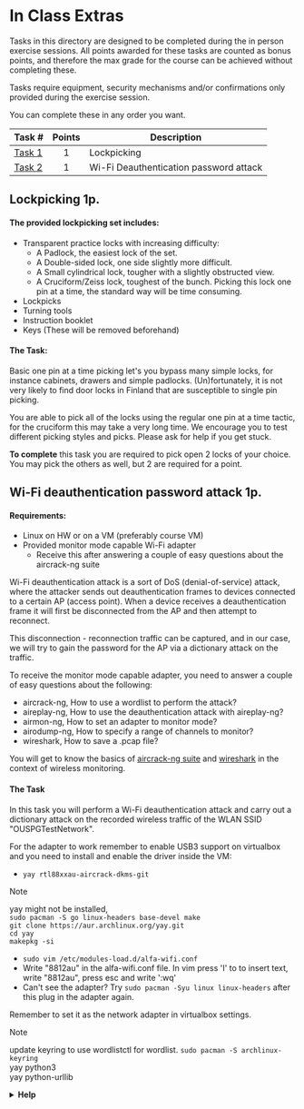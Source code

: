 # **In Class Extras**

Tasks in this directory are designed to be completed during the in person exercise sessions. All points awarded for these tasks are counted as bonus points, and therefore the max grade for the course can be achieved without completing these.

Tasks require equipment, security mechanisms and/or confirmations only provided during the exercise session.

You can complete these in any order you want.

Task #|Points|Description|
-----|:---:|-----------|
[Task 1](#lockpicking-1p) | 1 | Lockpicking
[Task 2](#wi-fi-deauthentication-password-attack-1p) | 1 | Wi-Fi Deauthentication password attack

## Lockpicking 1p.

#### The provided lockpicking set includes:

* Transparent practice locks with increasing difficulty:
    - A Padlock, the easiest lock of the set.
    - A Double-sided lock, one side slightly more difficult.
    - A Small cylindrical lock, tougher with a slightly obstructed view.
    - A Cruciform/Zeiss lock, toughest of the bunch. Picking this lock one pin at a time, the standard way will be time consuming.
* Lockpicks
* Turning tools
* Instruction booklet
* Keys (These will be removed beforehand)

#### The Task:

Basic one pin at a time picking let's you bypass many simple locks, for instance cabinets, drawers and simple padlocks. (Un)fortunately, it is not very likely to find door locks in Finland that are susceptible to single pin picking.

You are able to pick all of the locks using the regular one pin at a time tactic, for the cruciform this may take a very long time. We encourage you to test different picking styles and picks. Please ask for help if you get stuck.

**To complete** this task you are required to pick open 2 locks of your choice. You may pick the others as well, but 2 are required for a point.

## Wi-Fi deauthentication password attack 1p.

#### Requirements:

* Linux on HW or on a VM (preferably course VM)
* Provided monitor mode capable Wi-Fi adapter
    * Receive this after answering a couple of easy questions about the aircrack-ng suite

Wi-Fi deauthentication attack is a sort of DoS (denial-of-service) attack, where the attacker sends out deauthentication frames to devices connected to a certain AP (access point). When a device receives a deauthentication frame it will first be disconnected from the AP and then attempt to reconnect. 

This disconnection - reconnection traffic can be captured, and in our case, we will try to gain the password for the AP via a dictionary attack on the traffic. 

To receive the monitor mode capable adapter, you need to answer a couple of easy questions about the following:
* aircrack-ng, How to use a wordlist to perform the attack?
* aireplay-ng, How to use the deauthentication attack with aireplay-ng?
* airmon-ng, How to set an adapter to monitor mode?
* airodump-ng, How to specify a range of channels to monitor?
* wireshark, How to save a .pcap file?

You will get to know the basics of [aircrack-ng suite](https://www.aircrack-ng.org/documentation.html) and [wireshark](https://www.wireshark.org/docs/wsug_html_chunked/) in the context of wireless monitoring.

#### The Task

In this task you will perform a Wi-Fi deauthentication attack and carry out a dictionary attack on the recorded wireless traffic of the WLAN SSID "OUSPGTestNetwork". 

For the adapter to work remember to enable USB3 support on virtualbox and you need to install and enable the driver inside the VM:
* ```yay rtl88xxau-aircrack-dkms-git```
> [!NOTE]
> yay might not be installed,  
> ```sudo pacman -S go linux-headers base-devel make```  
> ```git clone https://aur.archlinux.org/yay.git```  
> ```cd yay```  
> ```makepkg -si```
* ```sudo vim /etc/modules-load.d/alfa-wifi.conf```
* Write "8812au" in the alfa-wifi.conf file. In vim press 'I' to to insert text, write "8812au", press esc and write ':wq'
* Can't see the adapter? Try ```sudo pacman -Syu linux linux-headers``` after this plug in the adapter again.

Remember to set it as the network adapter in virtualbox settings.

> [!NOTE]
> update keyring to use wordlistctl for wordlist. ```sudo pacman -S archlinux-keyring```  
> yay python3  
> yay python-urllib  

<details>
<summary><strong>Help</strong></summary>
<br>

<strong>Issues</strong>

> First debug step pull the adapter out and plug it back in

<strong>Commands that may be of use:</strong>

> lsusb

> iwconfig

<strong>Basic track for the task:</strong>

> Set the adapter to monitor mode, this requires killing interfering processes.  

> Start capturing 802.11 frames on the monitoring adapter, include atleast channels 1-170  

> Start capturing traffic with Wireshark,you can also see what's happening  

> Switch to capturing frames from the target BSSID on the targets channel with airodump-ng  

> Start sending deauths to the target BSSID   

> Wait. You should see a note 'EAPOL' marked for your target on airodump, after this you may stop airodump and deauthenticating. You may want to keep an eye on wireshark on the channel of your target aswell, you should see the different steps of EAPOL on it.  

> Stop and save Wireshark capture to a pcap file  

> Crack this file with a wordlist  
> You can install wordlists with ```sudo pacman -Syu wordlistctl``` With this tool you can ```wordlistctl fetch rockyou``` unpack the rockyou file and you can use it to crack the password  

</details>
